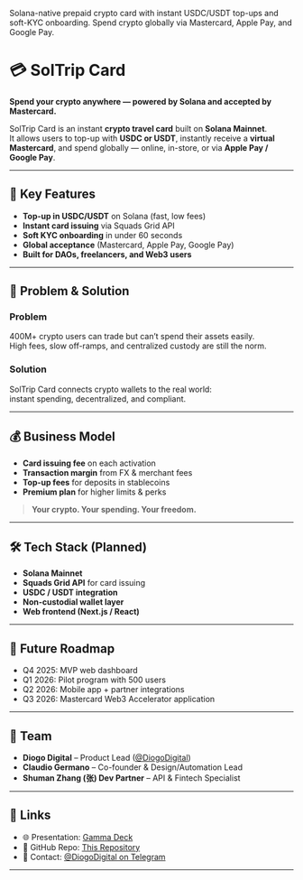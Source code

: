 Solana-native prepaid crypto card with instant USDC/USDT top-ups and soft-KYC onboarding. Spend crypto globally via Mastercard, Apple Pay, and Google Pay.

# 💳 SolTrip Card

**Spend your crypto anywhere — powered by Solana and accepted by Mastercard.**

SolTrip Card is an instant **crypto travel card** built on **Solana Mainnet**.  
It allows users to top-up with **USDC or USDT**, instantly receive a **virtual Mastercard**, and spend globally — online, in-store, or via **Apple Pay / Google Pay**.

---

## 🚀 Key Features
- **Top-up in USDC/USDT** on Solana (fast, low fees)
- **Instant card issuing** via Squads Grid API
- **Soft KYC onboarding** in under 60 seconds
- **Global acceptance** (Mastercard, Apple Pay, Google Pay)
- **Built for DAOs, freelancers, and Web3 users**

---

## 🧠 Problem & Solution
### Problem
400M+ crypto users can trade but can’t spend their assets easily.  
High fees, slow off-ramps, and centralized custody are still the norm.

### Solution
SolTrip Card connects crypto wallets to the real world:  
instant spending, decentralized, and compliant.

---

## 💰 Business Model
- **Card issuing fee** on each activation  
- **Transaction margin** from FX & merchant fees  
- **Top-up fees** for deposits in stablecoins  
- **Premium plan** for higher limits & perks  

> **Your crypto. Your spending. Your freedom.**

---

## 🛠️ Tech Stack (Planned)
- **Solana Mainnet**
- **Squads Grid API** for card issuing
- **USDC / USDT integration**
- **Non-custodial wallet layer**
- **Web frontend (Next.js / React)**

---

## 🧭 Future Roadmap
- Q4 2025: MVP web dashboard  
- Q1 2026: Pilot program with 500 users  
- Q2 2026: Mobile app + partner integrations  
- Q3 2026: Mastercard Web3 Accelerator application  

---

## 👥 Team
- **Diogo Digital** – Product Lead ([@DiogoDigital](https://t.me/DiogoDigital))
- **Claudio Germano** – Co-founder & Design/Automation Lead  
- **Shuman Zhang (张) Dev Partner** – API & Fintech Specialist  

---

## 📎 Links
- 🌐 Presentation: [Gamma Deck](https://soltrip-card-csnvvbt.gamma.site)  
- 🐙 GitHub Repo: [This Repository](https://github.com/GhostWebDigital/soltrip-card)  
- 💬 Contact: [@DiogoDigital on Telegram](https://t.me/DiogoDigital)

---
